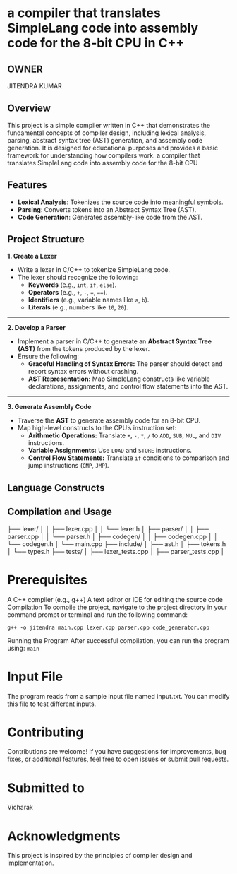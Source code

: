 # a compiler that translates SimpleLang code into assembly code for the 8-bit CPU in C++
## OWNER
   JITENDRA KUMAR
## Overview

This project is a simple compiler written in C++ that demonstrates the fundamental concepts of compiler design, including lexical analysis, parsing, abstract syntax tree (AST) generation, and assembly code generation. It is designed for educational purposes and provides a basic framework for understanding how compilers work.
a compiler that translates SimpleLang code into assembly code for the 8-bit CPU

## Features

- **Lexical Analysis**: Tokenizes the source code into meaningful symbols.
- **Parsing**: Converts tokens into an Abstract Syntax Tree (AST).
- **Code Generation**: Generates assembly-like code from the AST.

## Project Structure
  **1. Create a Lexer**
- Write a lexer in C/C++ to tokenize SimpleLang code.
- The lexer should recognize the following:
  - **Keywords** (e.g., `int`, `if`, `else`).
  - **Operators** (e.g., `+`, `-`, `=`, `==`).
  - **Identifiers** (e.g., variable names like `a`, `b`).
  - **Literals** (e.g., numbers like `10`, `20`).

---

 **2. Develop a Parser**
- Implement a parser in C/C++ to generate an **Abstract Syntax Tree (AST)** from the tokens produced by the lexer.
- Ensure the following:
  - **Graceful Handling of Syntax Errors:** The parser should detect and report syntax errors without crashing.
  - **AST Representation:** Map SimpleLang constructs like variable declarations, assignments, and control flow statements into the AST.

---

 **3. Generate Assembly Code**
- Traverse the **AST** to generate assembly code for an 8-bit CPU.
- Map high-level constructs to the CPU’s instruction set:
  - **Arithmetic Operations:** Translate `+`, `-`, `*`, `/` to `ADD`, `SUB`, `MUL`, and `DIV` instructions.
  - **Variable Assignments:** Use `LOAD` and `STORE` instructions.
  - **Control Flow Statements:** Translate `if` conditions to comparison and jump instructions (`CMP`, `JMP`).


## Language Constructs


## Compilation and Usage
├── lexer/ │ │ ├── lexer.cpp │ │ └── lexer.h │ ├── parser/ │ │ ├── parser.cpp │ │ └── parser.h │ ├── codegen/ │ │ ├── codegen.cpp │ │ └── codegen.h │ └── main.cpp ├── include/ │ ├── ast.h │ ├── tokens.h │ └── types.h ├── tests/ │ ├── lexer_tests.cpp │ ├── parser_tests.cpp │ 

# Prerequisites
A C++ compiler (e.g., g++)
A text editor or IDE for editing the source code
Compilation
To compile the project, navigate to the project directory in your command prompt or terminal and run the following command:

``g++ -o jitendra main.cpp lexer.cpp parser.cpp code_generator.cpp``

Running the Program
After successful compilation, you can run the program using:
``main``

# Input File
The program reads from a sample input file named input.txt. You can modify this file to test different inputs.

# Contributing
Contributions are welcome! If you have suggestions for improvements, bug fixes, or additional features, feel free to open issues or submit pull requests.

# Submitted to
  Vicharak

# Acknowledgments
This project is inspired by the principles of compiler design and implementation.
